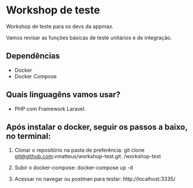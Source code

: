 
# Workshop de teste

Workshop de teste para os devs da appmax.

Vamos revisar as funções básicas de teste unitários e de integração.

## Dependências

- Docker 
- Docker Compose

## Quais linguagêns vamos usar?

- PHP com Framework Laravel. 

## Após instalar o docker, seguir os passos a baixo, no terminal:

1) Clonar o repositório na pasta de preferência: 
git clone git@github.com:vmatteus/workshop-test.git ./workshop-test

2) Subir o docker-compose: 
docker-compose up -d 

3) Acessar no navegar ou postman para testar:
http://localhost:3335/
